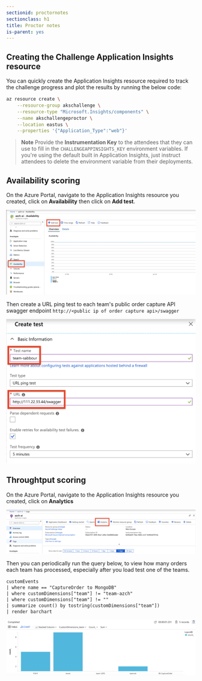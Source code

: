 ```yaml
---
sectionid: proctornotes
sectionclass: h1
title: Proctor notes
is-parent: yes
---
```


## Creating the Challenge Application Insights resource

You can quickly create the Application Insights resource required to track the challenge progress and plot the results by running the below code:

```sh
az resource create \
    --resource-group akschallenge \
    --resource-type "Microsoft.Insights/components" \
    --name akschallengeproctor \
    --location eastus \
    --properties '{"Application_Type":"web"}'  
```

> **Note** Provide the **Instrumentation Key** to the attendees that they can use to fill in the `CHALLENGEAPPINSIGHTS_KEY` environment variables. If you're using the default built in Application Insights, just instruct attendees to delete the environment variable from their deployments.

## Availability scoring

On the Azure Portal, navigate to the Application Insights resource you created, click on **Availability** then click on **Add test**.

![Click on Availability](media/availability-scoring-1.png)

Then create a URL ping test to each team's public order capture API swagger endpoint `http://<public ip of order capture api>/swagger`

![Create a test](media/availability-scoring-2.png)

## Throughtput scoring

On the Azure Portal, navigate to the Application Insights resource you created, click on **Analytics**

![Click on Analytics](media/challenge-tracking-analytics.png)

Then you can periodically run the query below, to view how many orders each team has processed, especially after you load test one of the teams.

```
customEvents
| where name == "CaptureOrder to MongoDB"
| where customDimensions["team"] != "team-azch"
| where customDimensions["team"] != ""
| summarize count() by tostring(customDimensions["team"])
| render barchart
```

![Bar chart of orders processed](media/challenge-tracking.png)